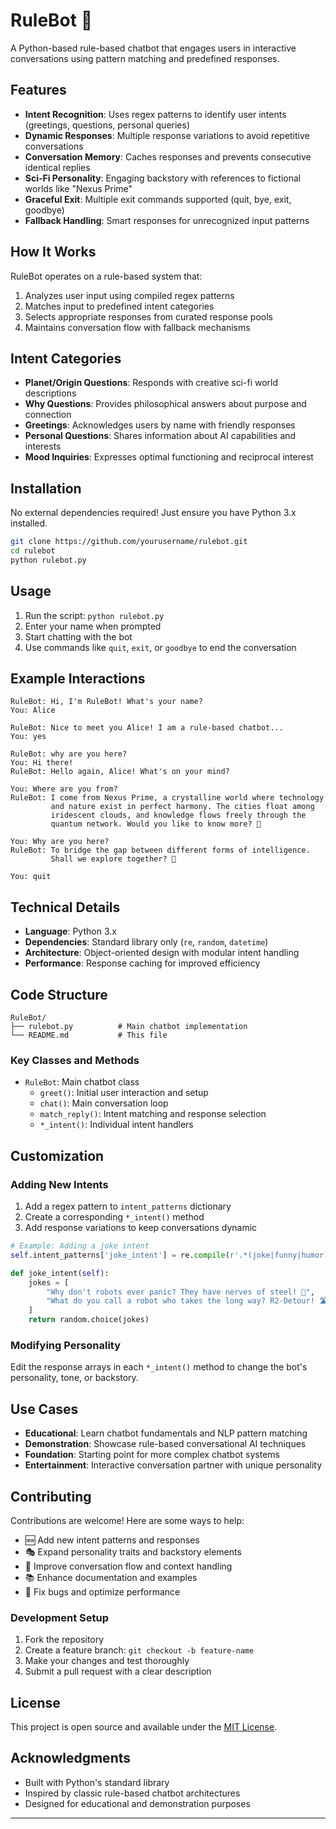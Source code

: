 # RuleBot 🤖

A Python-based rule-based chatbot that engages users in interactive conversations using pattern matching and predefined responses.

## Features

- **Intent Recognition**: Uses regex patterns to identify user intents (greetings, questions, personal queries)
- **Dynamic Responses**: Multiple response variations to avoid repetitive conversations
- **Conversation Memory**: Caches responses and prevents consecutive identical replies
- **Sci-Fi Personality**: Engaging backstory with references to fictional worlds like "Nexus Prime"
- **Graceful Exit**: Multiple exit commands supported (quit, bye, exit, goodbye)
- **Fallback Handling**: Smart responses for unrecognized input patterns

## How It Works

RuleBot operates on a rule-based system that:
1. Analyzes user input using compiled regex patterns
2. Matches input to predefined intent categories
3. Selects appropriate responses from curated response pools
4. Maintains conversation flow with fallback mechanisms

## Intent Categories

- **Planet/Origin Questions**: Responds with creative sci-fi world descriptions
- **Why Questions**: Provides philosophical answers about purpose and connection
- **Greetings**: Acknowledges users by name with friendly responses
- **Personal Questions**: Shares information about AI capabilities and interests
- **Mood Inquiries**: Expresses optimal functioning and reciprocal interest

## Installation

No external dependencies required! Just ensure you have Python 3.x installed.

```bash
git clone https://github.com/yourusername/rulebot.git
cd rulebot
python rulebot.py
```

## Usage

1. Run the script: `python rulebot.py`
2. Enter your name when prompted
3. Start chatting with the bot
4. Use commands like `quit`, `exit`, or `goodbye` to end the conversation

## Example Interactions

```
RuleBot: Hi, I'm RuleBot! What's your name?
You: Alice

RuleBot: Nice to meet you Alice! I am a rule-based chatbot...
You: yes

RuleBot: why are you here?
You: Hi there!
RuleBot: Hello again, Alice! What's on your mind?

You: Where are you from?
RuleBot: I come from Nexus Prime, a crystalline world where technology 
         and nature exist in perfect harmony. The cities float among 
         iridescent clouds, and knowledge flows freely through the 
         quantum network. Would you like to know more? 🌌

You: Why are you here?
RuleBot: To bridge the gap between different forms of intelligence. 
         Shall we explore together? 🌉

You: quit
```

## Technical Details

- **Language**: Python 3.x
- **Dependencies**: Standard library only (`re`, `random`, `datetime`)
- **Architecture**: Object-oriented design with modular intent handling
- **Performance**: Response caching for improved efficiency

## Code Structure

```
RuleBot/
├── rulebot.py          # Main chatbot implementation
└── README.md           # This file
```

### Key Classes and Methods

- `RuleBot`: Main chatbot class
  - `greet()`: Initial user interaction and setup
  - `chat()`: Main conversation loop
  - `match_reply()`: Intent matching and response selection
  - `*_intent()`: Individual intent handlers

## Customization

### Adding New Intents

1. Add a regex pattern to `intent_patterns` dictionary
2. Create a corresponding `*_intent()` method
3. Add response variations to keep conversations dynamic

```python
# Example: Adding a joke intent
self.intent_patterns['joke_intent'] = re.compile(r'.*(joke|funny|humor).*?', re.IGNORECASE)

def joke_intent(self):
    jokes = [
        "Why don't robots ever panic? They have nerves of steel! 🤖",
        "What do you call a robot who takes the long way? R2-Detour! 🛣️"
    ]
    return random.choice(jokes)
```

### Modifying Personality

Edit the response arrays in each `*_intent()` method to change the bot's personality, tone, or backstory.

## Use Cases

- **Educational**: Learn chatbot fundamentals and NLP pattern matching
- **Demonstration**: Showcase rule-based conversational AI techniques
- **Foundation**: Starting point for more complex chatbot systems
- **Entertainment**: Interactive conversation partner with unique personality

## Contributing

Contributions are welcome! Here are some ways to help:

- 🆕 Add new intent patterns and responses
- 🎭 Expand personality traits and backstory elements
- 🔧 Improve conversation flow and context handling
- 📚 Enhance documentation and examples
- 🐛 Fix bugs and optimize performance

### Development Setup

1. Fork the repository
2. Create a feature branch: `git checkout -b feature-name`
3. Make your changes and test thoroughly
4. Submit a pull request with a clear description

## License

This project is open source and available under the [MIT License](LICENSE).

## Acknowledgments

- Built with Python's standard library
- Inspired by classic rule-based chatbot architectures
- Designed for educational and demonstration purposes

---
